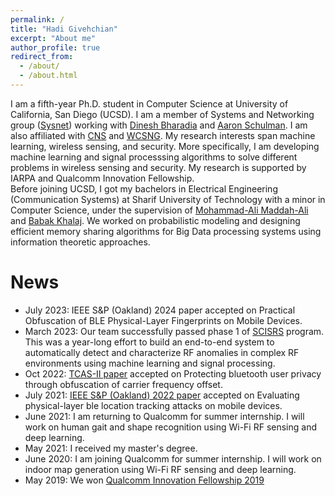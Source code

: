 ```yaml
---
permalink: /
title: "Hadi Givehchian"
excerpt: "About me"
author_profile: true
redirect_from: 
  - /about/
  - /about.html
---
```


I am a fifth-year Ph.D. student in Computer Science at University of California, San Diego (UCSD). I am a member of Systems and Networking group ([Sysnet](https://www.google.com/url?q=http%3A%2F%2Fwww.sysnet.ucsd.edu%2Fsysnet%2F&sa=D)) working with [Dinesh Bharadia](https://www.google.com/url?q=http%3A%2F%2Fweb.eng.ucsd.edu%2F~dineshb%2F&sa=D) and [Aaron Schulman](https://www.google.com/url?q=http%3A%2F%2Fcseweb.ucsd.edu%2F~schulman%2F&sa=D). I am also affiliated with [CNS](https://www.google.com/url?q=https%3A%2F%2Fcns.ucsd.edu&sa=D) and [WCSNG](https://www.google.com/url?q=http%3A%2F%2Fwcsng.ucsd.edu%2Findex.html&sa=D). My research interests span machine learning, wireless sensing, and security. More specifically, I am developing machine learning and signal processsing algorithms to solve different problems in wireless sensing and security. My research is supported by IARPA and Qualcomm Innovation Fellowship.
<br />
Before joining UCSD, I got my bachelors in Electrical Engineering (Communication Systems) at Sharif University of Technology with a minor in Computer Science, under the supervision of [Mohammad-Ali Maddah-Ali](https://scholar.google.com/citations?user=CFIJZwoAAAAJ&hl=en) and [Babak Khalaj](https://www.google.com/url?q=http%3A%2F%2Fsharif.edu%2F~khalaj%2F&sa=D). We worked on probabilistic modeling and designing efficient memory sharing algorithms for Big Data processing systems using information theoretic approaches.

News
======
* July 2023: IEEE S&P (Oakland) 2024 paper accepted on Practical Obfuscation of BLE Physical-Layer Fingerprints on Mobile Devices.
* March 2023: Our team successfully passed phase 1 of [SCISRS](https://www.iarpa.gov/research-programs/scisrs) program. This was a year-long effort to build an end-to-end system to automatically detect and characterize RF anomalies in complex RF environments using machine learning and signal processing.
* Oct 2022: [TCAS-II paper](https://ieeexplore.ieee.org/abstract/document/9926141) accepted on Protecting bluetooth user privacy through obfuscation of carrier frequency offset.
* July 2021: [IEEE S&P (Oakland) 2022 paper](https://ieeexplore.ieee.org/abstract/document/9833758) accepted on Evaluating physical-layer ble location tracking attacks on mobile devices.
* June 2021: I am returning to Qualcomm for summer internship. I will work on human gait and shape recognition using Wi-Fi RF sensing and deep learning.
* May 2021: I received my master's degree.
* June 2020: I am joining Qualcomm for summer internship. I will work on indoor map generation using Wi-Fi RF sensing and deep learning.
* May 2019: We won [Qualcomm Innovation Fellowship 2019](https://www.qualcomm.com/research/university-relations/innovation-fellowship/winners)

